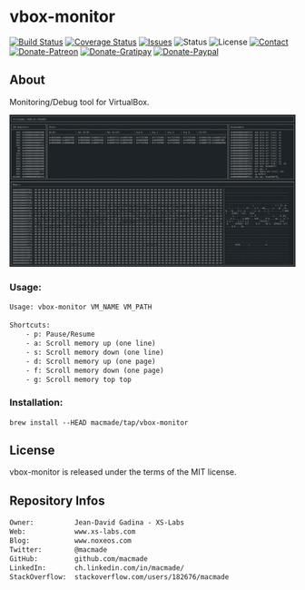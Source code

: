 vbox-monitor
============

[![Build Status](https://img.shields.io/travis/macmade/vbox-monitor.svg?branch=master&style=flat)](https://travis-ci.org/macmade/vbox-monitor)
[![Coverage Status](https://img.shields.io/coveralls/macmade/vbox-monitor.svg?branch=master&style=flat)](https://coveralls.io/r/macmade/vbox-monitor?branch=master)
[![Issues](http://img.shields.io/github/issues/macmade/vbox-monitor.svg?style=flat)](https://github.com/macmade/vbox-monitor/issues)
![Status](https://img.shields.io/badge/status-active-brightgreen.svg?style=flat)
![License](https://img.shields.io/badge/license-mit-brightgreen.svg?style=flat)
[![Contact](https://img.shields.io/badge/contact-@macmade-blue.svg?style=flat)](https://twitter.com/macmade)  
[![Donate-Patreon](https://img.shields.io/badge/donate-patreon-yellow.svg?style=flat)](https://patreon.com/macmade)
[![Donate-Gratipay](https://img.shields.io/badge/donate-gratipay-yellow.svg?style=flat)](https://www.gratipay.com/macmade)
[![Donate-Paypal](https://img.shields.io/badge/donate-paypal-yellow.svg?style=flat)](https://paypal.me/xslabs)

About
-----

Monitoring/Debug tool for VirtualBox.

![Screenshot](Assets/Screen.png "Screenshot")

### Usage:

    Usage: vbox-monitor VM_NAME VM_PATH
    
    Shortcuts:
        - p: Pause/Resume
        - a: Scroll memory up (one line)
        - s: Scroll memory down (one line)
        - d: Scroll memory up (one page)
        - f: Scroll memory down (one page)
        - g: Scroll memory top top

### Installation:

    brew install --HEAD macmade/tap/vbox-monitor

License
-------

vbox-monitor is released under the terms of the MIT license.

Repository Infos
----------------

    Owner:          Jean-David Gadina - XS-Labs
    Web:            www.xs-labs.com
    Blog:           www.noxeos.com
    Twitter:        @macmade
    GitHub:         github.com/macmade
    LinkedIn:       ch.linkedin.com/in/macmade/
    StackOverflow:  stackoverflow.com/users/182676/macmade
